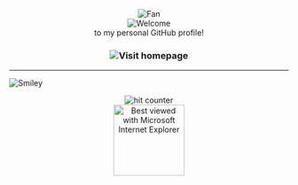 <div align="center"><img src="https://github.com/fnky/fnky/raw/fnky/img/fan-1.gif" alt="Fan" align="center"></div>
<div align="center"><img src="https://github.com/fnky/fnky/raw/fnky/img/welcome-fire.gif" alt="Welcome" align="center"></div>
<div align="center">to my personal GitHub profile!</div>
<h3 align="center"><img src="https://github.com/fnky/fnky/raw/fnky/img/website.gif" alt="Visit homepage" align="center"></h3>
<hr>
<img src="https://github.com/fnky/fnky/raw/fnky/img/smile.gif" alt="Smiley" align="center">
<div align="center"><p></p><img src="https://profile-counter.glitch.me/fnky/count.svg" alt="hit counter" align="center"></div>
<div align="center"><img src="https://github.com/fnky/fnky/raw/fnky/img/ie.jpg" alt="Best viewed with Microsoft Internet Explorer" align="center" width="128"></div>

